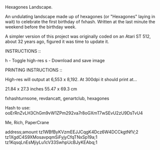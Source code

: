 Hexagones Landscape.

An undulating landscape made up of hexagones (or "Hexagones" laying in wait) to celebrate the first birthday of fxhash. Written at the last minute the weekend before the birthday week.

A simpler version of this project was originally coded on an Atari ST 512, about 32 years ago, figured it was time to update it.

INSTRUCTIONS ::

h - Toggle high-res
s - Download and save image

PRINTING INSTRUCTIONS ::

High-res will output at 6,553 x 8,192. At 300dpi it should print at...

21.84 x 27.3 inches
55.47 x 69.3 cm





fxhashturnsone, revdancatt, genartclub, hexagones


Hash to use: ooErRnZvLH3ChGm9vW1ZPm292va7r8oGXmT7wSEvU2zU9DsTvU4

Me, Rich, PaperCrane

address;amount
tz1WBfByKVzmEEJJCqgK4Dcz6W4DCCkgtNfV;2
tz1XgdC4S9XMosavpqmSiFyjyCfqTNxSp19a;1
tz1KqsqLnEsMjiyLu1cV33SwhpUcBJyKEAbq;1